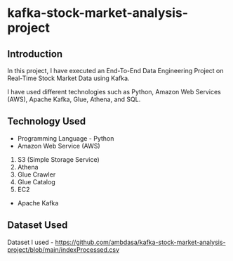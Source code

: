 # kafka-stock-market-analysis-project
## Introduction 
In this project, I have executed an End-To-End Data Engineering Project on Real-Time Stock Market Data using Kafka.

I have used different technologies such as Python, Amazon Web Services (AWS), Apache Kafka, Glue, Athena, and SQL.

## Technology Used
- Programming Language - Python
- Amazon Web Service (AWS)
1. S3 (Simple Storage Service)
2. Athena
3. Glue Crawler
4. Glue Catalog
5. EC2
- Apache Kafka


## Dataset Used
Dataset I used - https://github.com/ambdasa/kafka-stock-market-analysis-project/blob/main/indexProcessed.csv
